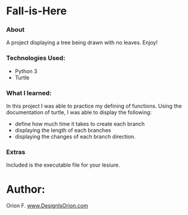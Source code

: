 # Fall-is-Here

### About 
A project displaying a tree being drawn with no leaves. Enjoy!

### Technologies Used:
- Python 3
- Turtle

### What I learned:

In this project I was able to practice my defining of functions. Using the documentation of turtle, I was able to display the following:

- define how much time it takes to create each branch
- displaying the length of each branches 
- displaying the changes of each branch direction. 

### Extras

Included is the executable file for your lesiure.



# Author: 
Orion F.
www.DesignIsOrion.com


